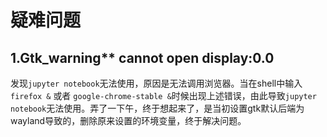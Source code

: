 # 疑难问题

## 1.Gtk_warning** cannot open display:0.0
发现`jupyter notebook`无法使用，原因是无法调用浏览器。当在shell中输入`firefox &` 或者 `google-chrome-stable &`时候出现上述错误，由此导致`jupyter notebook`无法使用。弄了一下午，终于想起来了，是当初设置gtk默认后端为wayland导致的，删除原来设置的环境变量，终于解决问题。